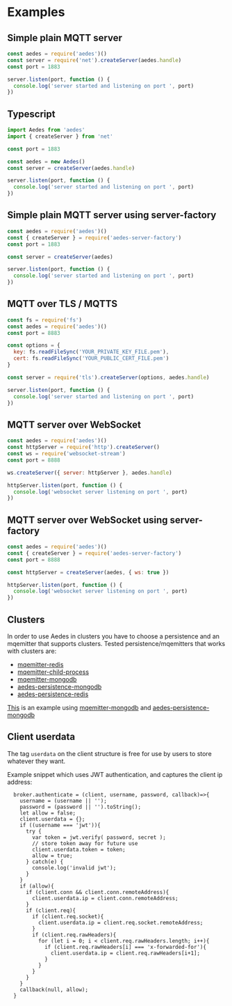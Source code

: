 <!-- markdownlint-disable MD013 MD024 -->
# Examples

## Simple plain MQTT server

```js
const aedes = require('aedes')()
const server = require('net').createServer(aedes.handle)
const port = 1883

server.listen(port, function () {
  console.log('server started and listening on port ', port)
})
```

## Typescript

```ts
import Aedes from 'aedes'
import { createServer } from 'net'

const port = 1883

const aedes = new Aedes()
const server = createServer(aedes.handle)

server.listen(port, function () {
  console.log('server started and listening on port ', port)
})
```

## Simple plain MQTT server using server-factory

```js
const aedes = require('aedes')()
const { createServer } = require('aedes-server-factory')
const port = 1883

const server = createServer(aedes)

server.listen(port, function () {
  console.log('server started and listening on port ', port)
})
```

## MQTT over TLS / MQTTS

```js
const fs = require('fs')
const aedes = require('aedes')()
const port = 8883

const options = {
  key: fs.readFileSync('YOUR_PRIVATE_KEY_FILE.pem'),
  cert: fs.readFileSync('YOUR_PUBLIC_CERT_FILE.pem')
}

const server = require('tls').createServer(options, aedes.handle)

server.listen(port, function () {
  console.log('server started and listening on port ', port)
})
```

## MQTT server over WebSocket

```js
const aedes = require('aedes')()
const httpServer = require('http').createServer()
const ws = require('websocket-stream')
const port = 8888

ws.createServer({ server: httpServer }, aedes.handle)

httpServer.listen(port, function () {
  console.log('websocket server listening on port ', port)
})
```

## MQTT server over WebSocket using server-factory

```js
const aedes = require('aedes')()
const { createServer } = require('aedes-server-factory')
const port = 8888

const httpServer = createServer(aedes, { ws: true })

httpServer.listen(port, function () {
  console.log('websocket server listening on port ', port)
})
```

## Clusters

In order to use Aedes in clusters you have to choose a persistence and an mqemitter that supports clusters. Tested persistence/mqemitters that works with clusters are:

- [mqemitter-redis]
- [mqemitter-child-process]
- [mqemitter-mongodb]
- [aedes-persistence-mongodb]
- [aedes-persistence-redis]

[This](https://github.com/moscajs/aedes/blob/master/examples/clusters/index.js) is an example using [mqemitter-mongodb] and [aedes-persistence-mongodb]

[aedes-persistence-mongodb]: https://www.npmjs.com/aedes-persistence-mongodb
[aedes-persistence-redis]: https://www.npmjs.com/aedes-persistence-redis

[mqemitter-redis]: https://www.npmjs.com/mqemitter-redis
[mqemitter-mongodb]: https://www.npmjs.com/mqemitter-mongodb
[mqemitter-child-process]: https://www.npmjs.com/mqemitter-child-process

## Client userdata

The tag `userdata` on the client structure is free for use by users to store whatever they want.

Example snippet which uses JWT authentication, and captures the client ip address:
```
  broker.authenticate = (client, username, password, callback)=>{
    username = (username || '');
    password = (password || '').toString();
    let allow = false;
    client.userdata = {};
    if ((username === 'jwt')){
      try {
        var token = jwt.verify( password, secret );
        // store token away for future use
        client.userdata.token = token;
        allow = true;
      } catch(e) {
        console.log('invalid jwt');
      }
    }
    if (allow){
      if (client.conn && client.conn.remoteAddress){
        client.userdata.ip = client.conn.remoteAddress;
      }
      if (client.req){
        if (client.req.socket){
          client.userdata.ip = client.req.socket.remoteAddress;
        }
        if (client.req.rawHeaders){
          for (let i = 0; i < client.req.rawHeaders.length; i++){
            if (client.req.rawHeaders[i] === 'x-forwarded-for'){
              client.userdata.ip = client.req.rawHeaders[i+1];
            }
          }
        }
      }
    }
    callback(null, allow);
  }
```




